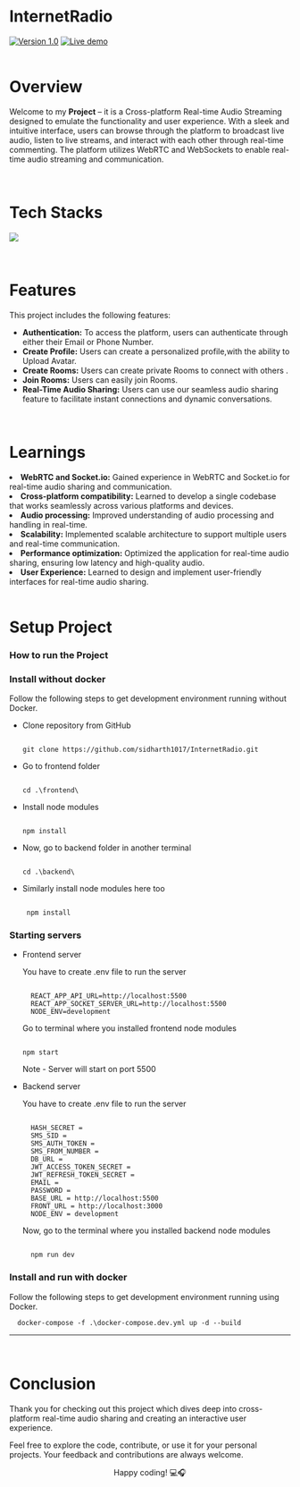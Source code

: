 # InternetRadio
[![Version 1.0](https://img.shields.io/badge/Version-v1.0.0-blue)]()
[![Live demo](https://img.shields.io/badge/Live-Demo-blue)](http://jkluradio.sidharthv.tech/)  
<br>

# Overview

Welcome to my **Project** – it is a Cross-platform Real-time Audio Streaming designed to emulate the functionality and user experience. With a sleek and intuitive interface, users can browse through the platform to broadcast live audio, listen to live streams, and interact with each other through real-time commenting. The platform utilizes WebRTC and WebSockets to enable real-time audio streaming and communication.

<br>

# Tech Stacks

<p>
  <a href="https://skillicons.dev">
    <img src="https://skillicons.dev/icons?i=react,nodejs,express,mongodb,redux,bootstrap,git,github,vscode" />
  </a>
</p>
<br>

# Features

This project includes the following features:
<ul>
    <li><strong>Authentication:</strong> To access the platform, users can authenticate through either their Email or Phone Number.</li>
    <li><strong>Create Profile:</strong> Users can create a personalized profile,with the ability to Upload Avatar.</li>
    <li><strong>Create Rooms:</strong> Users can create private Rooms to connect with others .</li>
    <li><strong>Join Rooms:</strong> Users can easily join Rooms.</li>
    <li><strong>Real-Time Audio Sharing:</strong> Users can use our seamless audio sharing feature to facilitate instant connections and dynamic conversations.</li>
</ul>

<br>

# Learnings

<li><strong>WebRTC and Socket.io:</strong> Gained experience in WebRTC and Socket.io for real-time audio sharing and communication.</li> 
<li><strong>Cross-platform compatibility:</strong> Learned to develop a single codebase that works seamlessly across various platforms and devices.</li> <li><strong>Audio processing:</strong> Improved understanding of audio processing and handling in real-time.</li> 
<li><strong>Scalability:</strong> Implemented scalable architecture to support multiple users and real-time communication.</li> 
<li><strong>Performance optimization:</strong> Optimized the application for real-time audio sharing, ensuring low latency and high-quality audio.</li> 
<li><strong>User Experience:</strong> Learned to design and implement user-friendly interfaces for real-time audio sharing.</li>

<br>

# Setup Project

### How to run the Project
### Install without docker

Follow the following steps to get development environment running without Docker.

* Clone repository from GitHub
  
  ```
  
  git clone https://github.com/sidharth1017/InternetRadio.git
  
  ```

* Go to frontend folder

  ```
  
  cd .\frontend\
  
  ```

* Install node modules

   ```
   
   npm install

   ```

* Now, go to backend folder in another terminal
  
  ```
  
  cd .\backend\
  
  ```

* Similarly install node modules here too

  ```
   
   npm install
  
  ```

### Starting servers

* Frontend server

  You have to create .env file to run the server
  
  ```
  
    REACT_APP_API_URL=http://localhost:5500
    REACT_APP_SOCKET_SERVER_URL=http://localhost:5500
    NODE_ENV=development
  
  ```
  Go to terminal where you installed frontend node modules

  ```

  npm start

  ```

  Note - Server will start on port 5500

* Backend server
  
  You have to create .env file to run the server
  ```
  
    HASH_SECRET = 
    SMS_SID = 
    SMS_AUTH_TOKEN = 
    SMS_FROM_NUMBER = 
    DB_URL = 
    JWT_ACCESS_TOKEN_SECRET = 
    JWT_REFRESH_TOKEN_SECRET = 
    EMAIL = 
    PASSWORD =
    BASE_URL = http://localhost:5500
    FRONT_URL = http://localhost:3000
    NODE_ENV = development
  
  ```
  
  Now, go to the terminal where you installed backend node modules
  
    ```

      npm run dev

    ```

### Install and run with docker

Follow the following steps to get development environment running using Docker.
  ```
    docker-compose -f .\docker-compose.dev.yml up -d --build
  ```

---

<br>

# Conclusion

Thank you for checking out this project which dives deep into cross-platform real-time audio sharing and creating an interactive user experience. 

Feel free to explore the code, contribute, or use it for your personal projects. Your feedback and contributions are always welcome.

<p align="center">
  Happy coding! 💻🎧
</p>

